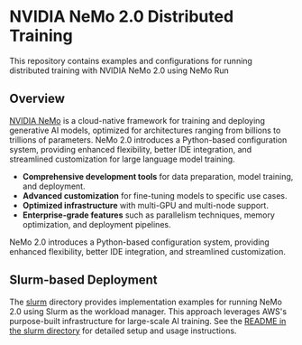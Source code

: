 # NVIDIA NeMo 2.0 Distributed Training

This repository contains examples and configurations for running distributed training with NVIDIA NeMo 2.0 using NeMo Run

## Overview

[NVIDIA NeMo](https://developer.nvidia.com/nemo-framework) is a cloud-native framework for training and deploying generative AI models, optimized for architectures ranging from billions to trillions of parameters. NeMo 2.0 introduces a Python-based configuration system, providing enhanced flexibility, better IDE integration, and streamlined customization for large language model training.


- **Comprehensive development tools** for data preparation, model training, and deployment.
- **Advanced customization** for fine-tuning models to specific use cases.
- **Optimized infrastructure** with multi-GPU and multi-node support.
- **Enterprise-grade features** such as parallelism techniques, memory optimization, and deployment pipelines.

NeMo 2.0 introduces a Python-based configuration system, providing enhanced flexibility, better IDE integration, and streamlined customization.

## Slurm-based Deployment

The [slurm](./slurm/) directory provides implementation examples for running NeMo 2.0 using Slurm as the workload manager. This approach leverages AWS's purpose-built infrastructure for large-scale AI training. See the [README in the slurm directory](./slurm/README.md) for detailed setup and usage instructions.
